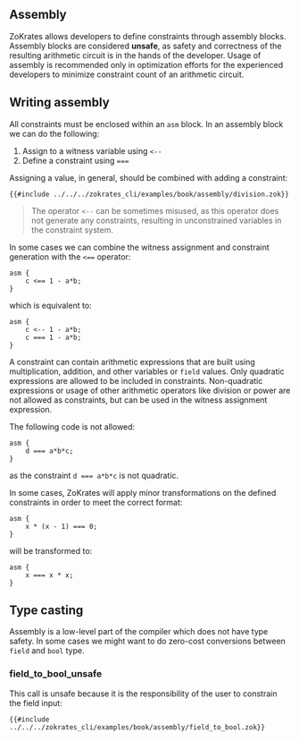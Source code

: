 ## Assembly

ZoKrates allows developers to define constraints through assembly blocks. Assembly blocks are considered **unsafe**, as safety and correctness of the resulting arithmetic circuit is in the hands of the developer. Usage of assembly is recommended only  in optimization efforts for the experienced developers to minimize constraint count of an arithmetic circuit.

## Writing assembly

All constraints must be enclosed within an `asm` block. In an assembly block we can do the following:

1. Assign to a witness variable using `<--`
2. Define a constraint using `===`

Assigning a value, in general, should be combined with adding a constraint:

```zok
{{#include ../../../zokrates_cli/examples/book/assembly/division.zok}}
```

> The operator `<--` can be sometimes misused, as this operator does not generate any constraints, resulting in unconstrained variables in the constraint system.

In some cases we can combine the witness assignment and constraint generation with the `<==` operator:

```zok
asm {
    c <== 1 - a*b;
}
```

which is equivalent to:

```zok
asm {
    c <-- 1 - a*b;
    c === 1 - a*b;
}
```

A constraint can contain arithmetic expressions that are built using multiplication, addition, and other variables or `field` values. Only quadratic expressions are allowed to be included in constraints. Non-quadratic expressions or usage of other arithmetic operators like division or power are not allowed as constraints, but can be used in the witness assignment expression.

The following code is not allowed:

```zok
asm {
    d === a*b*c;
}
```

as the constraint `d === a*b*c` is not quadratic.

In some cases, ZoKrates will apply minor transformations on the defined constraints in order to meet the correct format:

```zok
asm {
    x * (x - 1) === 0;
}
```

will be transformed to:

```zok
asm {
    x === x * x;
}
```

## Type casting

Assembly is a low-level part of the compiler which does not have type safety. In some cases we might want to do zero-cost conversions between `field` and `bool` type.

### field_to_bool_unsafe

This call is unsafe because it is the responsibility of the user to constrain the field input:

```zok
{{#include ../../../zokrates_cli/examples/book/assembly/field_to_bool.zok}}
```